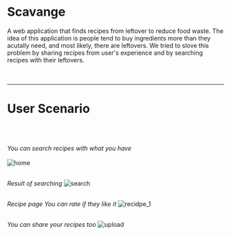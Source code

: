 # Scavange
A web application that finds recipes from leftover to reduce food waste.
The idea of this application is people tend to buy ingredients more than they acutally need, and most likely, there are leftovers.
We tried to slove this problem by sharing recipes from user's experience and by searching recipes with their leftovers.
<br>
<br>
<br>

---
# User Scenario
<br>
<br>

*You can search recipes with what you have*
<br>
<br>
![home](https://user-images.githubusercontent.com/25515692/49695489-ab053200-fb50-11e8-92e8-6f815840e447.JPG)
<br>
<br>

*Result of searching*
![search](https://user-images.githubusercontent.com/25515692/49695494-b48e9a00-fb50-11e8-9b41-be2d8b86cc84.JPG)
<br>
<br>

*Recipe page*
*You can rate if they like it*
![recidpe_1](https://user-images.githubusercontent.com/25515692/49695495-b6585d80-fb50-11e8-8e11-3554509a7857.JPG)
<br>
<br>

*You can share your recipes too*
![upload](https://user-images.githubusercontent.com/25515692/49695496-b7898a80-fb50-11e8-81e2-149a4327bde2.JPG)
